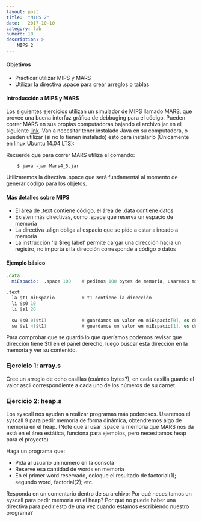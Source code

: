 ```yaml
---
layout: post
title:  "MIPS 2"
date:   2017-10-10
category: lab
numero: 10
description: >
    MIPS 2
---
```


#### Objetivos
* Practicar utilizar MIPS y MARS
* Utilizar la directiva .space para crear arreglos o tablas
       
#### Introducción a MIPS y MARS
Los siguientes ejercicios utilizan un simulador de MIPS llamado MARS, que provee una buena interfaz gráfica de debbuging para el código. Pueden correr MARS en sus propias computadoras bajando el archivo jar en el siguiente [link](http://courses.missouristate.edu/kenvollmar/mars/MARS_4_5_Aug2014/Mars4_5.jar). Van a necesitar tener instalado Java en su computadora, o pueden utilizar (si no lo tienen instalado) esto para instalarlo (Únicamente en linux Ubuntu 14.04 LTS):
    
Recuerde que para correr MARS utiliza el comando:

```
    $ java -jar Mars4_5.jar
```

Utilizaremos la directiva .space que será fundamental al momento de generar código para los objetos.

#### Más detalles sobre MIPS
* El área de .text contiene código, el área de .data contiene datos
* Existen más directivas, como .space que reserva un espacio de memoria
* La directiva .align obliga al espacio que se pide a estar alineado a memoria
* La instrucción 'la $reg label' permite cargar una dirección hacia un registro, no importa si la dirección corresponde a código o datos

#### Ejemplo básico

```asm
.data
  miEspacio:  .space 100    # pedimos 100 bytes de memoria, usaremos miEspacio para identificar dónde quedó el espacio
  
.text
  la $t1 miEspacio          # t1 contiene la dirección
  li $s0 10
  li $s1 20
  
  sw $s0 0($t1)             # guardamos un valor en miEspacio[0], es decir miEspacio será un arreglo y usaremos la primera casilla
  sw $s1 4($t1)             # guardamos un valor en miEspacio[1], es decir segunda casilla
```

Para comprobar que se guardó lo que queríamos podemos revisar que dirección tiene $t1 en el panel derecho, luego buscar esta dirección en la memoria y ver su contenido.

### Ejercicio 1: array.s
Cree un arreglo de ocho casillas (cuántos bytes?), en cada casilla guarde el valor ascii correspondiente a cada uno de los números de su carnet.

### Ejercicio 2: heap.s
Los syscall nos ayudan a realizar programas más poderosos. Usaremos el syscall 9 para pedir memoria de forma dinámica, obtendremos algo de memoria en el heap. (Note que al usar .space la memoria que MARS nos da está en el área estática, funciona para ejemplos, pero necesitamos heap para el proyecto)

Haga un programa que:
* Pida al usuario un número en la consola
* Reserve esa cantidad de words en memoria
* En el primer word reservado, coloque el resultado de factorial(1); segundo word, factorial(2); etc.

Responda en un comentario dentro de su archivo: Por qué necesitamos un syscall para pedir memoria en el heap? Por qué no puede haber una directiva para pedir esto de una vez cuando estamos escribiendo nuestro programa?

